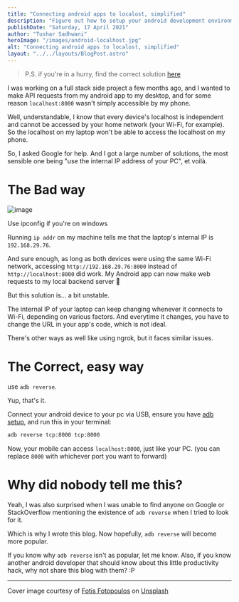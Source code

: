```yaml
---
title: "Connecting android apps to localost, simplified"
description: "Figure out how to setup your android development environment, the right way."
publishDate: "Saturday, 17 April 2021"
author: "Tushar Sadhwani"
heroImage: "/images/android-localhost.jpg"
alt: "Connecting android apps to localost, simplified"
layout: "../../layouts/BlogPost.astro"
---
```


> P.S. if you're in a hurry, find the correct solution [here](#the-correct-easy-way)

I was working on a full stack side project a few months ago, and I wanted to make API requests from my android app to my desktop, and for some reason `localhost:8000` wasn't simply accessible by my phone.

Well, understandable, I know that every device's localhost is independent and cannot be accessed by your home network (your Wi-Fi, for example). So the localhost on my laptop won't be able to access the localhost on my phone.

So, I asked Google for help. And I got a large number of solutions, the most sensible one being "use the internal IP address of your PC", et voilà.

# The Bad way

![image](https://dev-to-uploads.s3.amazonaws.com/uploads/articles/tgakgpfuw4eyvjud9tin.png)

<figcaption>Use ipconfig if you're on windows</figcaption>

Running `ip addr` on my machine tells me that the laptop's internal IP is `192.168.29.76`.

And sure enough, as long as both devices were using the same Wi-Fi network, accessing `http://192.168.29.76:8000` instead of `http://localhost:8000` did work. My Android app can now make web requests to my local backend server 🎉

But this solution is... a bit unstable.

The internal IP of your laptop can keep changing whenever it connects to Wi-Fi, depending on various factors. And everytime it changes, you have to change the URL in your app's code, which is not ideal.

There's other ways as well like using ngrok, but it faces similar issues.

# The Correct, easy way

use `adb reverse`.

Yup, that's it.

Connect your android device to your pc via USB, ensure you have [adb setup](https://www.xda-developers.com/install-adb-windows-macos-linux/), and run this in your terminal:

```bash
adb reverse tcp:8000 tcp:8000
```

Now, your mobile can access `localhost:8000`, just like your PC. (you can replace `8000` with whichever port you want to forward)

# Why did nobody tell me this?

Yeah, I was also surprised when I was unable to find anyone on Google or StackOverflow mentioning the existence of `adb reverse` when I tried to look for it.

Which is why I wrote this blog. Now hopefully, `adb reverse` will become more popular.

If you know why `adb reverse` isn't as popular, let me know. Also, if you know another android developer that should know about this little productivity hack, why not share this blog with them? :P

---

Cover image courtesy of <a href="https://unsplash.com/@ffstop?utm_source=unsplash&utm_medium=referral&utm_content=creditCopyText">Fotis Fotopoulos</a> on <a href="https://unsplash.com/?utm_source=unsplash&utm_medium=referral&utm_content=creditCopyText">Unsplash</a>
